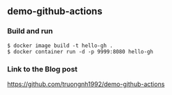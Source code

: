 ## demo-github-actions

### Build and run

```console
$ docker image build -t hello-gh .
$ docker container run -d -p 9999:8080 hello-gh
```
### Link to the Blog post
https://github.com/truongnh1992/demo-github-actions

